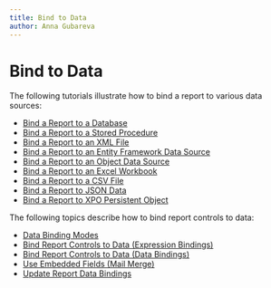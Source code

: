 ```yaml
---
title: Bind to Data
author: Anna Gubareva
---
```

# Bind to Data

The following tutorials illustrate how to bind a report to various data sources:

* [Bind a Report to a Database](bind-to-data/bind-a-report-to-a-database.md)
* [Bind a Report to a Stored Procedure](bind-to-data/bind-a-report-to-a-stored-procedure.md)
* [Bind a Report to an XML File](bind-to-data/bind-a-report-to-an-xml-file.md)
* [Bind a Report to an Entity Framework Data Source](bind-to-data/bind-a-report-to-an-entity-framework-data-source.md)
* [Bind a Report to an Object Data Source](bind-to-data/bind-a-report-to-an-object-data-source.md)
* [Bind a Report to an Excel Workbook](bind-to-data/bind-a-report-to-an-excel-workbook.md)
* [Bind a Report to a CSV File](bind-to-data/bind-a-report-to-a-csv-file.md)
* [Bind a Report to JSON Data](bind-to-data\bind-a-report-to-json-data.md)
* [Bind a Report to XPO Persistent Object](bind-to-data\bind-a-report-to-an-xpo-persistent-object.md)

The following topics describe how to bind report controls to data:

* [Data Binding Modes](bind-to-data/data-binding-modes.md)
* [Bind Report Controls to Data (Expression Bindings)](bind-to-data/bind-controls-to-data-expression-bindings.md)
* [Bind Report Controls to Data (Data Bindings)](bind-to-data/bind-controls-to-data-data-bindings.md)
* [Use Embedded Fields (Mail Merge)](bind-to-data/use-embedded-fields-mail-merge.md)
* [Update Report Data Bindings](bind-to-data/update-report-data-bindings.md)